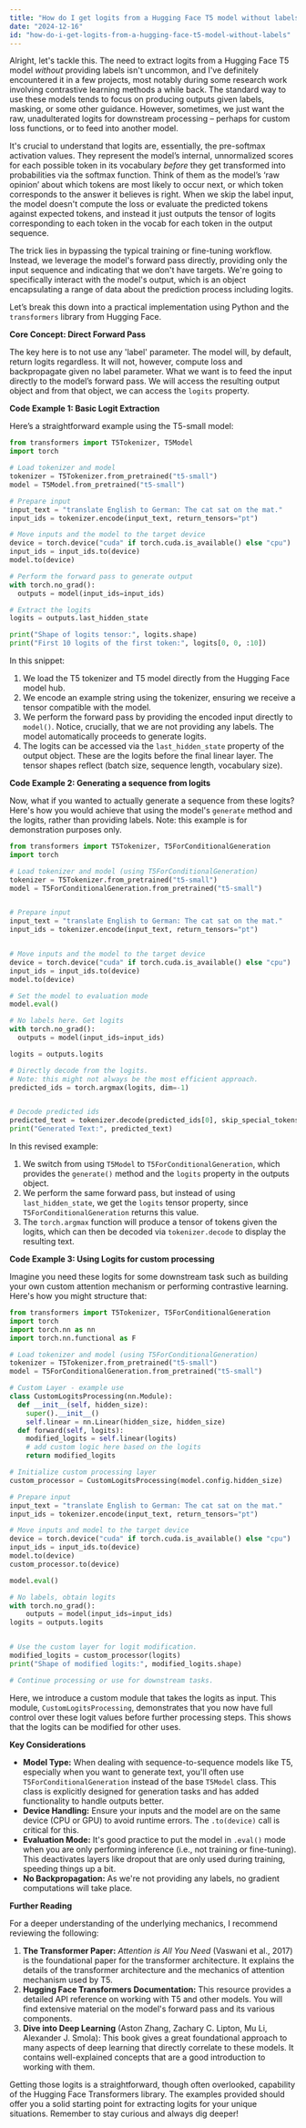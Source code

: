 ```yaml
---
title: "How do I get logits from a Hugging Face T5 model without labels?"
date: "2024-12-16"
id: "how-do-i-get-logits-from-a-hugging-face-t5-model-without-labels"
---
```


Alright, let's tackle this. The need to extract logits from a Hugging Face T5 model *without* providing labels isn't uncommon, and I've definitely encountered it in a few projects, most notably during some research work involving contrastive learning methods a while back. The standard way to use these models tends to focus on producing outputs given labels, masking, or some other guidance. However, sometimes, we just want the raw, unadulterated logits for downstream processing – perhaps for custom loss functions, or to feed into another model.

It's crucial to understand that logits are, essentially, the pre-softmax activation values. They represent the model’s internal, unnormalized scores for each possible token in its vocabulary *before* they get transformed into probabilities via the softmax function. Think of them as the model’s ‘raw opinion’ about which tokens are most likely to occur next, or which token corresponds to the answer it believes is right. When we skip the label input, the model doesn't compute the loss or evaluate the predicted tokens against expected tokens, and instead it just outputs the tensor of logits corresponding to each token in the vocab for each token in the output sequence.

The trick lies in bypassing the typical training or fine-tuning workflow. Instead, we leverage the model's forward pass directly, providing only the input sequence and indicating that we don't have targets. We're going to specifically interact with the model's output, which is an object encapsulating a range of data about the prediction process including logits.

Let’s break this down into a practical implementation using Python and the `transformers` library from Hugging Face.

**Core Concept: Direct Forward Pass**

The key here is to not use any 'label' parameter. The model will, by default, return logits regardless. It will not, however, compute loss and backpropagate given no label parameter. What we want is to feed the input directly to the model’s forward pass. We will access the resulting output object and from that object, we can access the `logits` property.

**Code Example 1: Basic Logit Extraction**

Here’s a straightforward example using the T5-small model:

```python
from transformers import T5Tokenizer, T5Model
import torch

# Load tokenizer and model
tokenizer = T5Tokenizer.from_pretrained("t5-small")
model = T5Model.from_pretrained("t5-small")

# Prepare input
input_text = "translate English to German: The cat sat on the mat."
input_ids = tokenizer.encode(input_text, return_tensors="pt")

# Move inputs and the model to the target device
device = torch.device("cuda" if torch.cuda.is_available() else "cpu")
input_ids = input_ids.to(device)
model.to(device)

# Perform the forward pass to generate output
with torch.no_grad():
  outputs = model(input_ids=input_ids)

# Extract the logits
logits = outputs.last_hidden_state

print("Shape of logits tensor:", logits.shape)
print("First 10 logits of the first token:", logits[0, 0, :10])
```

In this snippet:
1.  We load the T5 tokenizer and T5 model directly from the Hugging Face model hub.
2.  We encode an example string using the tokenizer, ensuring we receive a tensor compatible with the model.
3.  We perform the forward pass by providing the encoded input directly to `model()`. Notice, crucially, that we are not providing any labels. The model automatically proceeds to generate logits.
4.  The logits can be accessed via the `last_hidden_state` property of the output object. These are the logits before the final linear layer. The tensor shapes reflect (batch size, sequence length, vocabulary size).

**Code Example 2: Generating a sequence from logits**

Now, what if you wanted to actually generate a sequence from these logits? Here's how you would achieve that using the model's `generate` method and the logits, rather than providing labels. Note: this example is for demonstration purposes only.

```python
from transformers import T5Tokenizer, T5ForConditionalGeneration
import torch

# Load tokenizer and model (using T5ForConditionalGeneration)
tokenizer = T5Tokenizer.from_pretrained("t5-small")
model = T5ForConditionalGeneration.from_pretrained("t5-small")


# Prepare input
input_text = "translate English to German: The cat sat on the mat."
input_ids = tokenizer.encode(input_text, return_tensors="pt")


# Move inputs and the model to the target device
device = torch.device("cuda" if torch.cuda.is_available() else "cpu")
input_ids = input_ids.to(device)
model.to(device)

# Set the model to evaluation mode
model.eval()

# No labels here. Get logits
with torch.no_grad():
  outputs = model(input_ids=input_ids)

logits = outputs.logits

# Directly decode from the logits.
# Note: this might not always be the most efficient approach.
predicted_ids = torch.argmax(logits, dim=-1)


# Decode predicted ids
predicted_text = tokenizer.decode(predicted_ids[0], skip_special_tokens=True)
print("Generated Text:", predicted_text)
```

In this revised example:

1. We switch from using `T5Model` to `T5ForConditionalGeneration`, which provides the `generate()` method and the `logits` property in the outputs object.
2. We perform the same forward pass, but instead of using `last_hidden_state`, we get the `logits` tensor property, since `T5ForConditionalGeneration` returns this value.
3. The `torch.argmax` function will produce a tensor of tokens given the logits, which can then be decoded via `tokenizer.decode` to display the resulting text.

**Code Example 3: Using Logits for custom processing**

Imagine you need these logits for some downstream task such as building your own custom attention mechanism or performing contrastive learning. Here's how you might structure that:

```python
from transformers import T5Tokenizer, T5ForConditionalGeneration
import torch
import torch.nn as nn
import torch.nn.functional as F

# Load tokenizer and model (using T5ForConditionalGeneration)
tokenizer = T5Tokenizer.from_pretrained("t5-small")
model = T5ForConditionalGeneration.from_pretrained("t5-small")

# Custom Layer - example use
class CustomLogitsProcessing(nn.Module):
  def __init__(self, hidden_size):
    super().__init__()
    self.linear = nn.Linear(hidden_size, hidden_size)
  def forward(self, logits):
    modified_logits = self.linear(logits)
    # add custom logic here based on the logits
    return modified_logits

# Initialize custom processing layer
custom_processor = CustomLogitsProcessing(model.config.hidden_size)

# Prepare input
input_text = "translate English to German: The cat sat on the mat."
input_ids = tokenizer.encode(input_text, return_tensors="pt")

# Move inputs and model to the target device
device = torch.device("cuda" if torch.cuda.is_available() else "cpu")
input_ids = input_ids.to(device)
model.to(device)
custom_processor.to(device)

model.eval()

# No labels, obtain logits
with torch.no_grad():
    outputs = model(input_ids=input_ids)
logits = outputs.logits


# Use the custom layer for logit modification.
modified_logits = custom_processor(logits)
print("Shape of modified logits:", modified_logits.shape)

# Continue processing or use for downstream tasks.
```
Here, we introduce a custom module that takes the logits as input. This module, `CustomLogitsProcessing`, demonstrates that you now have full control over these logit values before further processing steps. This shows that the logits can be modified for other uses.

**Key Considerations**

*   **Model Type:** When dealing with sequence-to-sequence models like T5, especially when you want to generate text, you'll often use `T5ForConditionalGeneration` instead of the base `T5Model` class. This class is explicitly designed for generation tasks and has added functionality to handle outputs better.
*   **Device Handling:** Ensure your inputs and the model are on the same device (CPU or GPU) to avoid runtime errors. The `.to(device)` call is critical for this.
*   **Evaluation Mode:**  It's good practice to put the model in `.eval()` mode when you are only performing inference (i.e., not training or fine-tuning). This deactivates layers like dropout that are only used during training, speeding things up a bit.
*   **No Backpropagation:** As we're not providing any labels, no gradient computations will take place.

**Further Reading**

For a deeper understanding of the underlying mechanics, I recommend reviewing the following:

1.  **The Transformer Paper:** *Attention is All You Need* (Vaswani et al., 2017) is the foundational paper for the transformer architecture. It explains the details of the transformer architecture and the mechanics of attention mechanism used by T5.
2.  **Hugging Face Transformers Documentation:** This resource provides a detailed API reference on working with T5 and other models. You will find extensive material on the model's forward pass and its various components.
3.  **Dive into Deep Learning** (Aston Zhang, Zachary C. Lipton, Mu Li, Alexander J. Smola): This book gives a great foundational approach to many aspects of deep learning that directly correlate to these models. It contains well-explained concepts that are a good introduction to working with them.

Getting those logits is a straightforward, though often overlooked, capability of the Hugging Face Transformers library. The examples provided should offer you a solid starting point for extracting logits for your unique situations. Remember to stay curious and always dig deeper!
